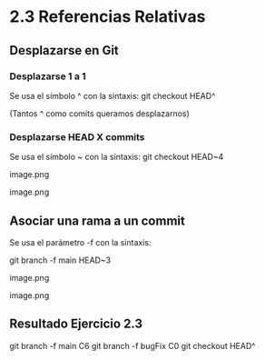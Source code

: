 # 2.3 Referencias Relativas

## Desplazarse en Git

### Desplazarse 1 a 1
Se usa el símbolo ^ con la sintaxis:
git checkout HEAD^ 

(Tantos ^ como comits queramos desplazarnos)

### Desplazarse HEAD X commits
Se usa el símbolo ~ con la sintaxis:
git checkout HEAD~4

image.png

image.png

## Asociar una rama a un commit
Se usa el parámetro -f con la sintaxis:

git branch -f main HEAD~3

image.png

image.png


## Resultado Ejercicio 2.3
git branch -f main C6
git branch -f bugFix C0
git checkout HEAD^